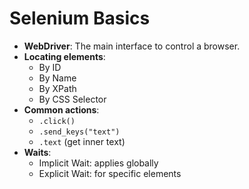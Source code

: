 # Selenium Basics

- **WebDriver**: The main interface to control a browser.
- **Locating elements**:
  - By ID
  - By Name
  - By XPath
  - By CSS Selector
- **Common actions**:
  - `.click()`
  - `.send_keys("text")`
  - `.text` (get inner text)
- **Waits**:
  - Implicit Wait: applies globally
  - Explicit Wait: for specific elements
